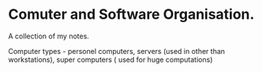 # Comuter and Software Organisation.
A collection of my notes.

Computer types - personel computers, servers (used in other than workstations), super computers ( used for huge computations)
